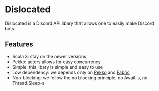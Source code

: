 # Dislocated

Dislocated is a Discord API libary that allows one to easily make
Discord bots.

## Features
- Scala 3: stay on the newer versions
- Pekko: actors allows for easy concurrency
- Simple: this libary is simple and easy to use
- Low dependency: we depends only on [Pekko](https://pekko.apache.org/) and [Fabric](https://github.com/typelevel/fabric)  
- Non-blocking: we follow the no blocking principle, no Await-s, no Thread.Sleep-s
